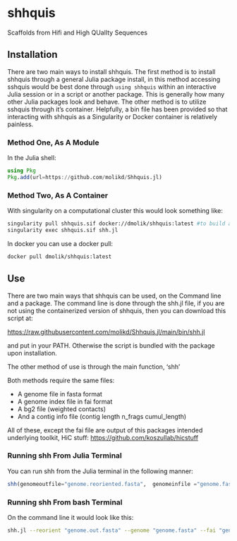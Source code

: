 # shhquis
Scaffolds from Hifi and High QUalIty Sequences

## Installation 

There are two main ways to install shhquis. The first method is to install shhquis through a general Julia package install, in this method accessing sshquis would be best done through `using shhquis` within an interactive Julia session or in a script or another package. This is generally how many other Julia packages look and behave. The other method is to utilize sshquis through it’s container. Helpfully, a bin file has been provided so that interacting with shhquis as a Singularity or Docker container is relatively painless. 

### Method One, As A Module

In the Julia shell:

```julia
using Pkg 
Pkg.add(url=https://github.com/molikd/Shhquis.jl)
```

### Method Two, As A Container

With singularity on a computational cluster this would look something like:

```bash
singularity pull shhquis.sif docker://dmolik/shhquis:latest #to build a .sif 
singularity exec shhquis.sif shh.jl
```
In docker you can use a docker pull:

```bash
docker pull dmolik/shhquis:latest
```

## Use 

There are two main ways that shhquis can be used, on the Command line and a package. The command line is done through the shh.jl file, if you are not using the containerized version of shhquis, then you can download this script at: 

https://raw.githubusercontent.com/molikd/Shhquis.jl/main/bin/shh.jl 

and put in your PATH.  Otherwise the script is bundled with the package upon installation. 

The other method of use is through the main function, ‘shh’ 

Both methods require the same files:

-	A genome file in fasta format 
-	A genome index file in fai format
-	A bg2 file (weighted contacts)
-	And a contig info file (contig	length	n_frags	cumul_length)

All of these, except the fai file are output of this packages intended underlying toolkit, HiC stuff: https://github.com/koszullab/hicstuff

### Running shh From Julia Terminal 

You can run shh from the Julia terminal in the following manner: 

```julia
shh(genomeoutfile="genome.reoriented.fasta",  genomeinfile ="genome.fasta", genomefaifile: ="genome.fasta.fai", bg2file= abs_fragments_contacts_weighted.bg2", contiginfofil ="info_contigs.txt")
```

### Running shh From bash Terminal 

 On the command line it would look like this:

```bash
shh.jl --reorient "genome.out.fasta" --genome "genome.fasta" --fai "genome.fasta.fai" --bg2 "abs_fragments_contacts_weighted.bg2" --contig "info_contigs.txt"
```



